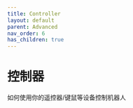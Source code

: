 ```yaml
---
title: Controller
layout: default
parent: Advanced
nav_order: 6
has_children: true
---
```


# 控制器

如何使用你的遥控器/键鼠等设备控制机器人

